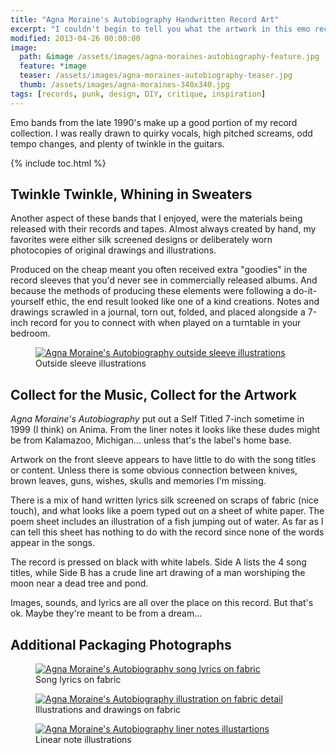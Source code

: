 ```yaml
---
title: "Agna Moraine's Autobiography Handwritten Record Art"
excerpt: "I couldn't begin to tell you what the artwork in this emo record means. But silk screening lyrics on fabric scrapes is kind of cool."
modified: 2013-04-26 00:00:00
image: 
  path: &image /assets/images/agna-moraines-autobiography-feature.jpg
  feature: *image
  teaser: /assets/images/agna-moraines-autobiography-teaser.jpg
  thumb: /assets/images/agna-moraines-340x340.jpg
tags: [records, punk, design, DIY, critique, inspiration]
---
```


Emo bands from the late 1990's make up a good portion of my record collection. I was really drawn to quirky vocals, high pitched screams, odd tempo changes, and plenty of twinkle in the guitars.

{% include toc.html %}

## Twinkle Twinkle, Whining in Sweaters

Another aspect of these bands that I enjoyed, were the materials being released with their records and tapes. Almost always created by hand, my favorites were either silk screened designs or deliberately worn photocopies of original drawings and illustrations.

Produced on the cheap meant you often received extra "goodies" in the record sleeves that you'd never see in commercially released albums. And because the methods of producing these elements were following a do-it-yourself ethic, the end result looked like one of a kind creations. Notes and drawings scrawled in a journal, torn out, folded, and placed alongside a 7-inch record for you to connect with when played on a turntable in your bedroom.

<figure>
    <a href="{{ site.url }}/assets/images/agna-moraines-autobiography-outside-sleeve.jpg" title="Outside sleeve illustrations"><img src="{{ site.url }}/assets/images/agna-moraines-autobiography-outside-sleeve-620x413.jpg" alt="Agna Moraine's Autobiography outside sleeve illustrations" /></a>
    <figcaption>Outside sleeve illustrations</figcaption>
</figure>

## Collect for the Music, Collect for the Artwork

*Agna Moraine's Autobiography* put out a Self Titled 7-inch sometime in 1999 (I think) on Anima. From the liner notes it looks like these dudes might be from Kalamazoo, Michigan... unless that's the label's home base.

Artwork on the front sleeve appears to have little to do with the song titles or content. Unless there is some obvious connection between knives, brown leaves, guns, wishes, skulls and memories I'm missing.

There is a mix of hand written lyrics silk screened on scraps of fabric (nice touch), and what looks like a poem typed out on a sheet of white paper. The poem sheet includes an illustration of a fish jumping out of water. As far as I can tell this sheet has nothing to do with the record since none of the words appear in the songs.

The record is pressed on black with white labels. Side A lists the 4 song titles, while Side B has a crude line art drawing of a man worshiping the moon near a dead tree and pond.

Images, sounds, and lyrics are all over the place on this record. But that's ok. Maybe they're meant to be from a dream...

## Additional Packaging Photographs

<figure>
    <a href="{{ site.url }}/assets/images/agna-moraines-autobiography-fabric-lyrics.jpg" title="Song lyrics on fabric"><img src="{{ site.url }}/assets/images/agna-moraines-autobiography-fabric-lyrics-300.jpg" alt="Agna Moraine's Autobiography song lyrics on fabric" /></a>
    <figcaption>Song lyrics on fabric</figcaption>
</figure>

<figure>
    <a href="{{ site.url }}/assets/images/agna-moraines-autobiography-detail-fabric-art-620x449.jpg" title="Illustrations and drawings on fabric"><img src="{{ site.url }}/assets/images/agna-moraines-autobiography-detail-fabric-art-300.jpg" alt="Agna Moraine's Autobiography illustration on fabric detail" /></a>
    <figcaption>Illustrations and drawings on fabric</figcaption>
</figure>

<figure>
    <a href="{{ site.url }}/assets/images/agna-moraines-autobiography-liner-notes-illustartion.jpg" title="Liner note illustrations"><img src="{{ site.url }}/assets/images/agna-moraines-autobiography-liner-notes-illustartion-300.jpg" alt="Agna Moraine's Autobiography liner notes illustartions" /></a>
    <figcaption>Linear note illustrations</figcaption>
</figure>
